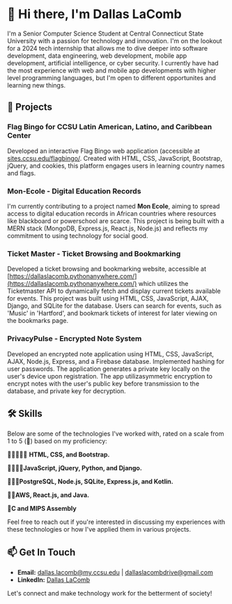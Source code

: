 # 👋 Hi there, I'm Dallas LaComb

I'm a Senior Computer Science Student at Central Connecticut State University with a passion for technology and innovation. I'm on the lookout for a 2024 tech internship that allows me to dive deeper into software development, data engineering, web development, mobile app development, artificial intelligence, or cyber security. I currently have had the most experience with web and mobile app developments with higher level programming languages, but I'm open to different opportunites and learning new things.
## 🌟 Projects
### Flag Bingo for CCSU Latin American, Latino, and Caribbean Center
Developed an interactive Flag Bingo web application (accessible at [sites.ccsu.edu/flagbingo/](https://sites.ccsu.edu/flagbingo/). Created with HTML, CSS, JavaScript, Bootstrap, jQuery, and cookies, this platform engages users in learning country names and flags. 
### Mon-Ecole - Digital Education Records
I'm currently contributing to a project named **Mon Ecole**, aiming to spread access to digital education records in African countries where resources like blackboard or powerschool are scarce. This project is being built with a MERN stack (MongoDB, Express.js, React.js, Node.js) and reflects my commitment to using technology for social good.
### Ticket Master - Ticket Browsing and Bookmarking
Developed a ticket browsing and bookmarking website, accessible at [https://dallaslacomb.pythonanywhere.com/](https://dallaslacomb.pythonanywhere.com/)
which utilizes the Ticketmaster API to dynamically fetch and display current tickets available for events.
This project was built using HTML, CSS, JavaScript, AJAX, Django, and SQLite for the database. Users can
search for events, such as 'Music' in 'Hartford', and bookmark tickets of interest for later viewing on the
bookmarks page.
### PrivacyPulse - Encrypted Note System
Developed an encrypted note application using HTML, CSS, JavaScript, AJAX, Node.js, Express, and a
Firebase database. Implemented hashing for user passwords. The application generates a private key
locally on the user's device upon registration. The app utilizasymmetric encryption to encrypt notes with
the user's public key before transmission to the database, and private key for decryption.
## 🛠 Skills
Below are some of the technologies I've worked with, rated on a scale from 1 to 5 (🌟) based on my proficiency:

🌟🌟🌟🌟🌟 **HTML, CSS, and Bootstrap.**

🌟🌟🌟🌟**JavaScript, jQuery, Python, and Django.**

🌟🌟🌟**PostgreSQL, Node.js, SQLite, Express.js, and Kotlin.**

🌟🌟**AWS, React.js, and Java.**

🌟**C and MIPS Assembly**

Feel free to reach out if you're interested in discussing my experiences with these technologies or how I've applied them in various projects.
## 📫 Get In Touch
- **Email:** [dallas.lacomb@my.ccsu.edu](mailto:dallas.lacomb@my.ccsu.edu) | [dallaslacombdrive@gmail.com](mailto:dallaslacombdrive@gmail.com)
- **LinkedIn:** [Dallas LaComb](https://www.linkedin.com/in/dallas-lacomb-10710021b/)

Let's connect and make technology work for the betterment of society!

